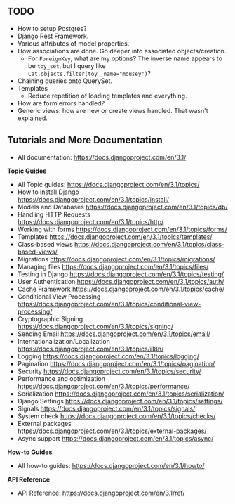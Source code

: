 ## TODO

* How to setup Postgres?
* Django Rest Framework.
* Various attributes of model properties.
* How associations are done. Go deeper into associated objects/creation.
  * For `ForeignKey`, what are my options? The inverse name appears to be `toy_set`, but I query like `Cat.objects.filter(toy__name="mousey")`?
* Chaining queries onto QuerySet.
* Templates
  * Reduce repetition of loading templates and everything.
* How are form errors handled?
* Generic views: how are new or create views handled. That wasn't
  explained.

## Tutorials and More Documentation

* All documentation: https://docs.djangoproject.com/en/3.1/

**Topic Guides**

* All Topic guides: https://docs.djangoproject.com/en/3.1/topics/
* How to install Django https://docs.djangoproject.com/en/3.1/topics/install/
* Models and Databases https://docs.djangoproject.com/en/3.1/topics/db/
* Handling HTTP Requests https://docs.djangoproject.com/en/3.1/topics/http/
* Working with forms https://docs.djangoproject.com/en/3.1/topics/forms/
* Templates https://docs.djangoproject.com/en/3.1/topics/templates/
* Class-based views https://docs.djangoproject.com/en/3.1/topics/class-based-views/
* Migrations https://docs.djangoproject.com/en/3.1/topics/migrations/
* Managing files https://docs.djangoproject.com/en/3.1/topics/files/
* Testing in Django https://docs.djangoproject.com/en/3.1/topics/testing/
* User Authentication https://docs.djangoproject.com/en/3.1/topics/auth/
* Cache Framework https://docs.djangoproject.com/en/3.1/topics/cache/
* Conditional View Processing https://docs.djangoproject.com/en/3.1/topics/conditional-view-processing/
* Cryptographic Signing https://docs.djangoproject.com/en/3.1/topics/signing/
* Sending Email https://docs.djangoproject.com/en/3.1/topics/email/
* Internationalization/Localization https://docs.djangoproject.com/en/3.1/topics/i18n/
* Logging https://docs.djangoproject.com/en/3.1/topics/logging/
* Pagination https://docs.djangoproject.com/en/3.1/topics/pagination/
* Security https://docs.djangoproject.com/en/3.1/topics/security/
* Performance and optimization https://docs.djangoproject.com/en/3.1/topics/performance/
* Serialization https://docs.djangoproject.com/en/3.1/topics/serialization/
* Django Settings https://docs.djangoproject.com/en/3.1/topics/settings/
* Signals https://docs.djangoproject.com/en/3.1/topics/signals/
* System check https://docs.djangoproject.com/en/3.1/topics/checks/
* External packages https://docs.djangoproject.com/en/3.1/topics/external-packages/
* Async support https://docs.djangoproject.com/en/3.1/topics/async/

**How-to Guides**

* All how-to guides: https://docs.djangoproject.com/en/3.1/howto/

**API Reference**

* API Reference: https://docs.djangoproject.com/en/3.1/ref/
